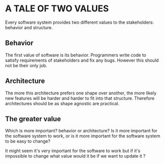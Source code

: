 # A TALE OF TWO VALUES

Every software system provides two different values to the stakeholders: behavior and structure.

## Behavior
The first value of software is its behavior. Programmers write code to satisfy requirements of stakeholders and fix any bugs.
However this should not be their only job.

## Architecture
The more this architecture prefers one shape
over another, the more likely new features will be harder and harder to fit into that structure.
Therefore architectures should be as shape agnostic are practical.

## The greater value

Which is more important? behavior or architecture?
Is it more important for the
software system to work, or is it more important for the software system to be easy to change?

It might seem it's very important for the software to work but if it's impossible to change what value would it be if we want to update it ?

